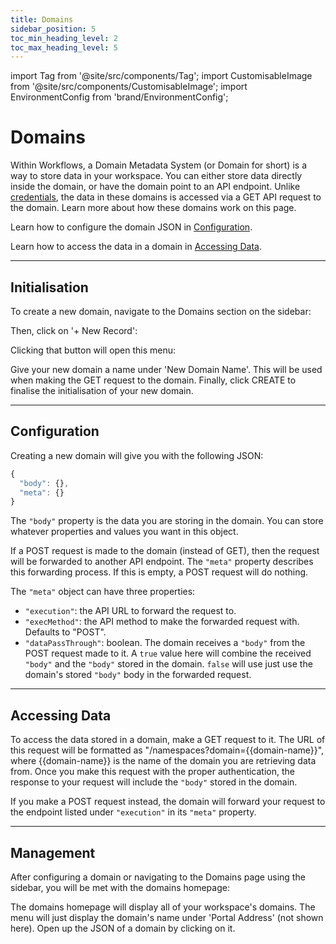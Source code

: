 ```yaml
---
title: Domains
sidebar_position: 5
toc_min_heading_level: 2
toc_max_heading_level: 5
---
```


import Tag from '@site/src/components/Tag';
import CustomisableImage from '@site/src/components/CustomisableImage';
import EnvironmentConfig from 'brand/EnvironmentConfig';

# Domains

Within Workflows, a Domain Metadata System (or Domain for short) is a way to store data in your workspace. You can either store data directly inside the domain, or have the domain point to an API endpoint. Unlike [credentials](./credential-vault), the data in these domains is accessed via a GET API request to the domain. Learn more about how these domains work on this page.

Learn how to configure the domain JSON in [Configuration](#configuration).

Learn how to access the data in a domain in [Accessing Data](#accessing-data).

---

## Initialisation

To create a new domain, navigate to the Domains section on the sidebar:

<CustomisableImage src="/img/domains-nav.png" alt="Domains Sidebar Nav" width="500"/>

Then, click on '+ New Record':

<CustomisableImage src="/img/new-domain.png" alt="New Record" width="500"/>

Clicking that button will open this menu:

<CustomisableImage src="/img/new-domain-menu.png" alt="New Domain Menu" width="400"/>

Give your new domain a name under 'New Domain Name'. This will be used when making the GET request to the domain. Finally, click <Tag colour="#1582d8" borderColour="#1582d8" fontColour="#FFFFFF">CREATE</Tag> to finalise the initialisation of your new domain.



---

## Configuration


Creating a new domain will give you with the following JSON:

```jsx title="Domain JSON"
{
  "body": {},
  "meta": {}
}
```

The `"body"` property is the data you are storing in the domain. You can store whatever properties and values you want in this object. 

If a POST request is made to the domain (instead of GET), then the request will be forwarded to another API endpoint. The `"meta"` property describes this forwarding process. If this is empty, a POST request will do nothing.

The `"meta"` object can have three properties:
- `"execution"`: the API URL to forward the request to.
- `"execMethod"`: the API method to make the forwarded request with. Defaults to "POST".
- `"dataPassThrough"`: boolean. The domain receives a `"body"` from the POST request made to it. A `true` value here will combine the received `"body"` and the `"body"` stored in the domain. `false` will use just use the domain's stored `"body"` body in the forwarded request.



---

## Accessing Data

To access the data stored in a domain, make a GET request to it. The URL of this request will be formatted as "<EnvironmentConfig type="dms"/>/namespaces?domain=&#123;&#123;domain-name&#125;&#125;", where &#123;&#123;domain-name&#125;&#125; is the name of the domain you are retrieving data from. Once you make this request with the proper authentication, the response to your request will include the `"body"` stored in the domain. 



If you make a POST request instead, the domain will forward your request to the endpoint listed under `"execution"` in its `"meta"` property.



---


## Management

After configuring a domain or navigating to the Domains page using the sidebar, you will be met with the domains homepage:

<CustomisableImage src="/img/domains-homepage.png" alt="Domains Homepage" width="700"/>

The domains homepage will display all of your workspace's domains. The menu will just display the domain's name under 'Portal Address' (not shown here). Open up the JSON of a domain by clicking on it.



[comment]: <> (ask Alex about the workflow wizard stuff and the .w.yabbr.io endpoint. And that SMS message example Alex was talking about.)

